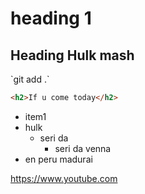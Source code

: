 # heading 1
<h2>Heading Hulk mash</h2>
`git add .`

```html
<h2>If u come today</h2>
```

- item1
- hulk
  - seri da
    - seri da venna
- en peru madurai    

https://www.youtube.com